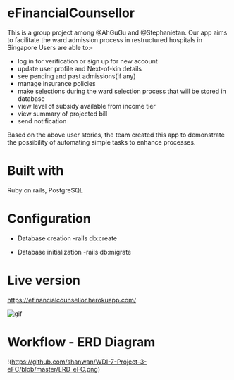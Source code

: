 # eFinancialCounsellor
This is a group project among @AhGuGu and @Stephanietan.
Our app aims to facilitate the ward admission process in restructured hospitals in Singapore
Users are able to:-
* log in for verification or sign up for new account
* update user profile and Next-of-kin details
* see pending and past admissions(if any)
* manage insurance policies
* make selections during the ward selection process that will be stored in database
* view level of subsidy available from income tier
* view summary of projected bill
* send notification

Based on the above user stories, the team created this app to demonstrate the possibility of automating simple tasks to enhance processes.

# Built with
Ruby on rails, PostgreSQL

# Configuration

* Database creation
-rails db:create

* Database initialization
-rails db:migrate

# Live version
https://efinancialcounsellor.herokuapp.com/

![gif](http://i.giphy.com/3oKIPkmkrLm9wbcLny.gif)

# Workflow - ERD Diagram
!(https://github.com/shanwan/WDI-7-Project-3-eFC/blob/master/ERD_eFC.png)
